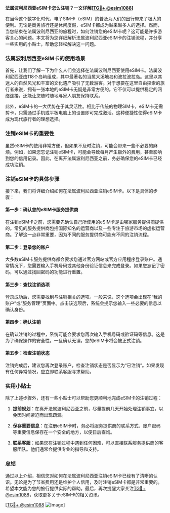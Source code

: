 **法属波利尼西亚eSIM卡怎么注销？一文详解[[TG💪+ @esim1088](https://t.me/s/esim1088)]**

在当今这个数字化时代，电子SIM卡（eSIM）的普及为人们的出行带来了极大的便利。无论是商务旅行还是休闲度假，eSIM卡都成为越来越多人的选择。然而，当您结束在法属波利尼西亚的旅程时，如何注销您的eSIM卡呢？这可能是许多游客关心的问题。本文将为您详细解析法属波利尼西亚eSIM卡的注销流程，并分享一些实用的小贴士，帮助您轻松解决这一问题。

### 法属波利尼西亚eSIM卡的使用场景

首先，让我们了解一下为什么人们会选择在法属波利尼西亚使用eSIM卡。法属波利尼西亚由118个岛屿组成，其中最著名的当属大溪地岛和波拉波拉岛。这里以其迷人的自然风光和丰富的文化遗产吸引了无数游客。对于想要在这里自由探索的旅行者来说，拥有一张本地的eSIM卡无疑是非常方便的。它不仅可以提供稳定的网络连接，还能让您随时随地与家人朋友保持联系。

此外，eSIM卡的一大优势在于其灵活性。相比于传统的物理SIM卡，eSIM卡无需剪卡，只需通过手机或平板电脑上的设置即可完成激活。这种便捷性使得eSIM卡成为现代旅行者的理想选择。

### 注销eSIM卡的重要性

虽然eSIM卡的使用非常方便，但如果不及时注销，可能会带来一些不必要的麻烦。例如，如果您忘记注销eSIM卡，可能会导致每月产生额外的费用，甚至影响到您的信用记录。因此，在离开法属波利尼西亚之前，务必确保您的eSIM卡已经成功注销。

### 注销eSIM卡的具体步骤

接下来，我们将详细介绍如何在法属波利尼西亚注销eSIM卡。以下是具体的步骤：

#### 第一步：确认您的eSIM卡服务提供商

在注销eSIM卡之前，您需要先确认自己所使用的eSIM卡是由哪家服务提供商提供的。常见的服务提供商包括国际知名的运营商以及一些专注于旅游市场的虚拟运营商。了解这一点非常重要，因为不同的服务提供商可能有不同的注销流程。

#### 第二步：登录您的账户

大多数eSIM卡服务提供商都会要求您通过官方网站或官方应用程序登录账户。通常情况下，您需要输入手机号码或其他身份验证信息来完成登录。如果您忘记了密码，可以通过找回密码的功能进行重置。

#### 第三步：查找注销选项

登录成功后，您需要找到与注销相关的选项。一般来说，这个选项会出现在“我的账户”或“服务管理”页面中。点击该选项后，系统会提示您输入一些必要的信息以确认身份。

#### 第四步：确认注销

在确认注销的过程中，系统可能会要求您再次输入手机号码或验证码等信息。这是为了确保操作的安全性。一旦确认无误，您的eSIM卡将会被正式注销。

#### 第五步：检查注销状态

注销完成后，建议您再次登录账户，检查注销状态是否显示为“已注销”。如果发现有任何异常情况，应立即联系客服寻求帮助。

### 实用小贴士

除了上述步骤外，还有一些小贴士可以帮助您更顺利地完成eSIM卡的注销过程：

1. **提前规划**：在离开法属波利尼西亚之前，尽量提前几天开始处理注销事宜，以免因时间紧迫而出现疏漏。
   
2. **保存重要信息**：在注册eSIM卡时，务必将服务提供商的联系方式、账户密码等重要信息保存在一个安全的地方，以便日后查询。

3. **联系客服**：如果您在注销过程中遇到任何困难，可以直接联系服务提供商的客服团队。他们通常会提供专业的指导和支持。

### 总结

通过以上介绍，相信您对如何在法属波利尼西亚注销eSIM卡已经有了清晰的认识。无论是为了节省费用还是维护个人信用，及时注销eSIM卡都是非常重要的。希望本文能为您的旅行提供实际的帮助。最后，再次提醒大家关注[TG💪+ @esim1088](https://t.me/s/esim1088)，获取更多关于eSIM卡的相关资讯。

[[TG💪+ @esim1088](https://t.me/s/esim1088) ![Image](https://i.postimg.cc/4NQfJmqS/Snipaste-2025-05-13-00-14-12.png)]